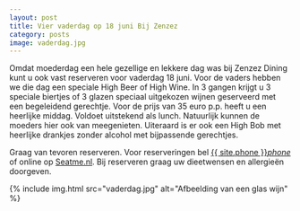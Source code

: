 ```yaml
---
layout: post
title: Vier vaderdag op 18 juni Bij Zenzez
category: posts
image: vaderdag.jpg
---
```


Omdat moederdag een hele gezellige en lekkere dag was bij Zenzez  Dining kunt u ook vast reserveren voor vaderdag 18 juni. Voor de vaders hebben we die dag een speciale High Beer of High Wine. In 3 gangen krijgt u 3 speciale biertjes of 3 glazen speciaal uitgekozen wijnen geserveerd met een begeleidend gerechtje. Voor de prijs van 35 euro p.p. heeft u een heerlijke middag. Voldoet uitstekend als lunch. Natuurlijk kunnen de moeders hier ook van meegenieten. Uiteraard is er ook een High Bob met heerlijke drankjes zonder alcohol met bijpassende gerechtjes.

Graag van tevoren reserveren. Voor reserveringen bel <a href="tel:{{ site:phone }}">{{ site.phone }}</a><a href="tel:{{ site:phone }}"><i class="w3-margin-left material-icons">phone</i></a> of online op <a  href="{{ site.baseurl }}/Reserveren/index.html" target="_ blank">Seatme.nl</a>.
Bij reserveren graag uw dieetwensen en allergieën doorgeven.

{% include img.html src="vaderdag.jpg" alt="Afbeelding van een glas wijn" %}
